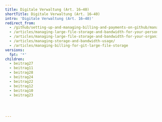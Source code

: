 ```yaml
---
title: Digitale Verwaltung (Art. 16–40)
shortTitle: Digitale Verwaltung (Art. 16–40)
intro: 'Digitale Verwaltung (Art. 16–40)'
redirect_from:
  - /github/setting-up-and-managing-billing-and-payments-on-github/managing-billing-for-git-large-file-storage
  - /articles/managing-large-file-storage-and-bandwidth-for-your-personal-account/
  - /articles/managing-large-file-storage-and-bandwidth-for-your-organization/
  - /articles/managing-storage-and-bandwidth-usage/
  - /articles/managing-billing-for-git-large-file-storage
versions:
  fpt: '*'
children:
  - beitrag27
  - beitrag11
  - beitrag28
  - beitrag24
  - beitrag22
  - beitrag12
  - beitrag10
  - beitrag23




---
```



